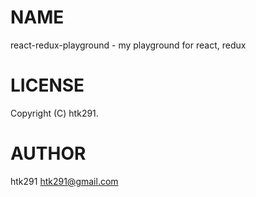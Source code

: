 # NAME

react-redux-playground - my playground for react, redux

# LICENSE

Copyright (C) htk291.

# AUTHOR

htk291 <htk291@gmail.com>
